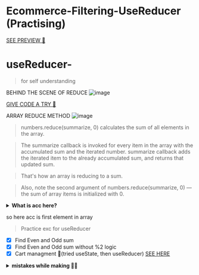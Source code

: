 # Ecommerce-Filtering-UseReducer (Practising)
[SEE PREVIEW 👀](https://cv321d.csb.app/)

# useReducer-

> for self understanding

BEHIND  THE SCENE OF REDUCE
![image](https://user-images.githubusercontent.com/56559378/164282878-4604ebd0-4290-4d25-b100-547e5d5901fe.png)

[GIVE CODE A TRY  🚀](https://jsfiddle.net/anjali1102/rhx7m68c/1/) 

ARRAY REDUCE METHOD
![image](https://user-images.githubusercontent.com/56559378/164284121-a43094cd-a8b0-43d2-b09a-794d3ea3124f.png)



> numbers.reduce(summarize, 0) calculates the sum of all elements in the array.

> The summarize callback is invoked for every item in the array with the accumulated sum and the iterated number. summarize callback adds the iterated item to the already accumulated sum, and returns that updated sum.

> That's how an array is reducing to a sum.

> Also, note the second argument of numbers.reduce(summarize, 0) — the sum of array items is initialized with 0.


<details>
<summary><b>What is acc here? </b></summary>
<p>

const numList = [1, 3, 55, 22, 44]

function oddAndEvenSumReducer(acc, value) {
    return acc
}

oddAndEvenSumReducer=numList.reduce(oddAndEvenSumReducer)

console.log(oddAndEvenSumReducer)

</p>
</details>

so here acc is first element in array




>Practice exc for useReducer

- [x] Find Even and Odd sum
- [x] Find Even and Odd sum without %2 logic
- [x] Cart managment 💓(tried useState, then useReducer) [SEE HERE](https://codesandbox.io/s/cart-mgmt-with-usereducer-x0xi8f?file=/src/App.js)
<details>
<summary><b>mistakes while making 😶‍🌫️ </b></summary>
<p>

>`key` needs to be assigned to a jsx element 
    
![image](https://user-images.githubusercontent.com/56559378/164563959-fb8ddc76-4cc1-442d-b00b-04d0003575ae.png)
![image](https://user-images.githubusercontent.com/56559378/164564051-0dbc2861-4e2d-4b06-9415-cf89de281be3.png)

>useReducer should be define before return only
![image](https://user-images.githubusercontent.com/56559378/164564429-60b4954d-173d-43ea-9a65-6bfe46fc8481.png)


</p>
</details>

